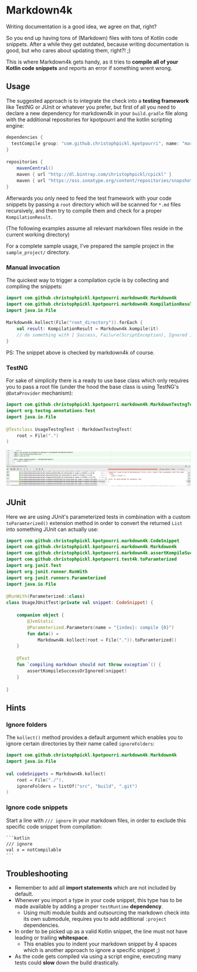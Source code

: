 # Markdown4k

Writing documentation is a good idea, we agree on that, right?

So you end up having tons of (Markdown) files with tons of Kotlin code snippets.
After a while they get outdated, because writing documentation is good, but who cares about updating them, right?! ;)

This is where Markdown4k gets handy, as it tries to **compile all of your Kotlin code snippets** and reports an error if something wrent wrong.

## Usage

The suggested approach is to integrate the check into a **testing framework** like TestNG or JUnit or whatever you prefer,
but first of all you need to declare a new dependency for markdown4k in your `build.gradle` file along with the additional repositories for kpotpourri and the kotlin scripting engine:


```groovy
dependencies {
  testCompile group: "com.github.christophpickl.kpotpourri", name: "markdown4k", version: versionKPotpourri, classifier: "tests"
}

repositories {
    mavenCentral()
    maven { url "http://dl.bintray.com/christophpickl/cpickl" }
    maven { url "https://oss.sonatype.org/content/repositories/snapshots" }
}
```

Afterwards you only need to feed the test framework with your code snippets by passing a `root` directory which will be scanned for `*.md` files recursively,
and then try to compile them and check for a proper `KompilationResult`.

(The following examples assume all relevant markdown files reside in the current working directory)

For a complete sample usage, I've prepared the sample project in the `sample_project/` directory.

### Manual invocation

The quickest way to trigger a compilation cycle is by collecting and compiling the snippets:

```kotlin
import com.github.christophpickl.kpotpourri.markdown4k.Markdown4k
import com.github.christophpickl.kpotpourri.markdown4k.KompilationResult
import java.io.File

Markdown4k.kollect(File("root_directory")).forEach { 
    val result: KompilationResult = Markdown4k.kompile(it)
    // do something with [ Success, Failure(ScriptException), Ignored ]
}
```

PS: The snippet above is checked by markdown4k of course.

### TestNG

For sake of simplicity there is a ready to use base class which only requires you to pass
a root file (under the hood the base class is using TestNG's `@DataProvider` mechanism):

```kotlin
import com.github.christophpickl.kpotpourri.markdown4k.MarkdownTestngTest
import org.testng.annotations.Test
import java.io.File

@Testclass UsageTestngTest : MarkdownTestngTest(
    root = File(".")
)
```

![IntelliJ Screenshot using TestNG](https://github.com/christophpickl/kpotpourri/raw/master/doc/images/markdown4k-screenshot_intellij_run.gif)

## JUnit

Here we are using JUnit's parameterized tests in combination with a custom `toParamterized()` 
extension method in order to convert the returned `List` into something JUnit can actually use:

```kotlin
import com.github.christophpickl.kpotpourri.markdown4k.CodeSnippet
import com.github.christophpickl.kpotpourri.markdown4k.Markdown4k
import com.github.christophpickl.kpotpourri.markdown4k.assertKompileSuccessOrIgnored
import com.github.christophpickl.kpotpourri.test4k.toParamterized
import org.junit.Test
import org.junit.runner.RunWith
import org.junit.runners.Parameterized
import java.io.File

@RunWith(Parameterized::class)
class UsageJUnitTest(private val snippet: CodeSnippet) {

    companion object {
        @JvmStatic
        @Parameterized.Parameters(name = "{index}: compile {0}")
        fun data() =
            Markdown4k.kollect(root = File(".")).toParamterized()
    }

    @Test
    fun `compiling markdown should not throw exception`() {
        assertKompileSuccessOrIgnored(snippet)
    }

}
```

## Hints

### Ignore folders

The `kollect()` method provides a default argument which enables you to ignore certain directories by their name called `ignoreFolders`:

```kotlin
import com.github.christophpickl.kpotpourri.markdown4k.Markdown4k
import java.io.File

val codeSnippets = Markdown4k.kollect(
    root = File("./"),
    ignoreFolders = listOf("src", "build", ".git")
)
```
    
### Ignore code snippets

Start a line with `/// ignore` in your markdown files, in order to exclude this specific code snippet from compilation:

    ```kotlin
    /// ignore
    val x = notCompilable
    ```

## Troubleshooting

* Remember to add all **import statements** which are not included by default.
* Whenever you import a type in your code snippet, this type has to be made available by adding a proper `testRuntime` **dependency**.
    * Using multi module builds and outsourcing the markdown check into its own submodule, requires you to add additional `:project` dependencies.
* In order to be picked up as a valid Kotlin snippet, the line must not have leading or trailing **whitespace**.
    * This enables you to indent your markdown snippet by 4 spaces which is another approach to ignore a specific snippet ;)
* As the code gets compiled via using a script engine, executing many tests could **slow**  down the build drastically.
